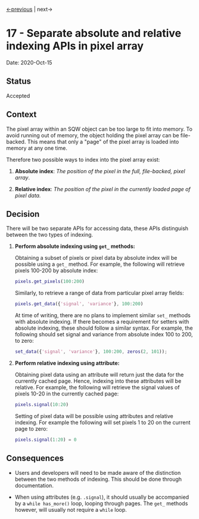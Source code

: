 [<-previous](./0016-use-double-array-in-memory-for-pixel-data.md) |
next->

# 17 - Separate absolute and relative indexing APIs in pixel array

Date: 2020-Oct-15

## Status

Accepted

## Context

The pixel array within an SQW object can be too large to fit into memory.
To avoid running out of memory, the object holding the pixel array can be
file-backed.
This means that only a "page" of the pixel array is loaded into memory at any
one time.

Therefore two possible ways to index into the pixel array exist:

1. **Absolute index**:
_The position of the pixel in the full, file-backed, pixel array_.

2. **Relative index**:
_The position of the pixel in the currently loaded page of pixel data._

## Decision

There will be two separate APIs for accessing data,
these APIs distinguish between the two types of indexing.

1. **Perform absolute indexing  using `get_` methods:**

    Obtaining a subset of pixels or pixel data by absolute index will be
    possible using a `get_` method.
    For example, the following will retrieve pixels 100-200 by absolute index:

    ```matlab
    pixels.get_pixels(100:200)
    ```

    Similarly, to retrieve a range of data from particular pixel array fields:

    ```matlab
    pixels.get_data({'signal', 'variance'}, 100:200)
    ```

    At time of writing, there are no plans to implement similar `set_`
    methods with absolute indexing.
    If there becomes a requirement for setters with absolute indexing,
    these should follow a similar syntax.
    For example, the following should set signal and variance from absolute
    index 100 to 200, to zero:

    ```matlab
    set_data({'signal', 'variance'}, 100:200, zeros(2, 101));
    ```

2. **Perform relative indexing using attribute:**

    Obtaining pixel data using an attribute will return just the data for the
    currently cached page.
    Hence, indexing into these attributes will be relative.
    For example, the following will retrieve the signal values of pixels 10-20
    in the currently cached page:

    ```matlab
    pixels.signal(10:20)
    ```

    Setting of pixel data will be possible using attributes and relative
    indexing.
    For example the following will set pixels 1 to 20 on the current page to
    zero:

    ```matlab
    pixels.signal(1:20) = 0
    ```

## Consequences

- Users and developers will need to be made aware of the distinction between
the two methods of indexing.
This should be done through documentation.

- When using attributes (e.g. `.signal`),
it should usually be accompanied by a `while has_more()` loop,
looping through pages.
The `get_` methods however, will usually not require a `while` loop.
